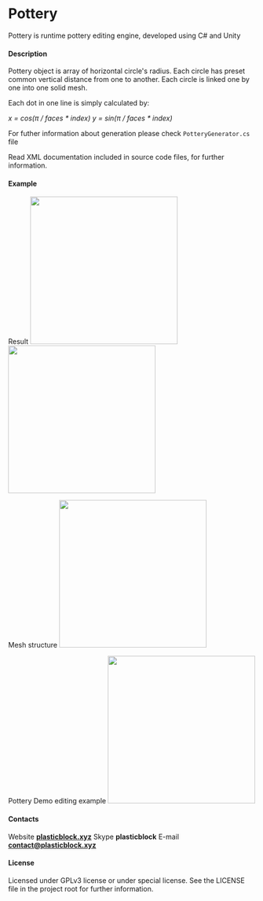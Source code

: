 # Pottery

Pottery is runtime pottery editing engine, developed using C# and Unity

#### Description

Pottery object is array of horizontal circle's radius. Each circle has preset common vertical distance from one to another. Each circle is linked one by one into one solid mesh.

Each dot in one line is simply calculated by:

*x = cos(π / faces * index)
y = sin(π / faces * index)*

For futher information about generation please check `PotteryGenerator.cs` file

Read XML documentation included in source code files, for further information.

#### Example
Result
<img src="http://plasticblock.xyz/projects/pottery/example.png" height=300>
<img src="http://plasticblock.xyz/projects/pottery/objectsExample.png" height=300>

Mesh structure
<img src="http://plasticblock.xyz/projects/pottery/meshStructure.png" height=300>

Pottery Demo editing example
<img src="http://plasticblock.xyz/projects/pottery/editingSample.gif" height=300>

#### Contacts
Website **<a href="http://plasticblock.xyz/">plasticblock.xyz</a>**
Skype **plasticblock**
E-mail **<a href="mailto: contact@plasticblock.xyz">contact@plasticblock.xyz</a>**

#### License
Licensed under GPLv3 license or under special license.
See the LICENSE file in the project root for further information.